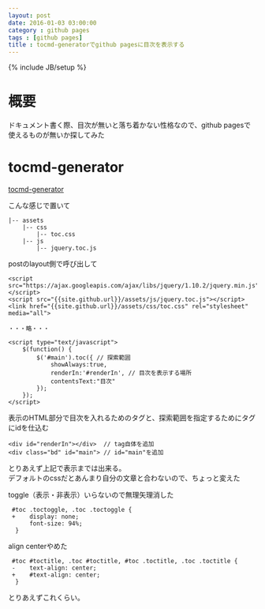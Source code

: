```yaml
---
layout: post
date: 2016-01-03 03:00:00
category : github pages
tags : [github pages]
title : tocmd-generatorでgithub pagesに目次を表示する
---
```

{% include JB/setup %}

# 概要
ドキュメント書く際、目次が無いと落ち着かない性格なので、github pagesで使えるものが無いか探してみた


# tocmd-generator

[tocmd-generator](https://github.com/dafi/tocmd-generator)

こんな感じで置いて

    |-- assets
        |-- css
            |-- toc.css
        |-- js
            |-- jquery.toc.js

postのlayout側で呼び出して

    <script src="https://ajax.googleapis.com/ajax/libs/jquery/1.10.2/jquery.min.js"></script>
    <script src="{{site.github.url}}/assets/js/jquery.toc.js"></script>
    <link href="{{site.github.url}}/assets/css/toc.css" rel="stylesheet" media="all">
        
    ・・・略・・・
        
    <script type="text/javascript">
        $(function() {
            $('#main').toc({ // 探索範囲
                showAlways:true,
                renderIn:'#renderIn', // 目次を表示する場所
                contentsText:"目次"
            });
        });
    </script>

表示のHTML部分で目次を入れるためのタグと、探索範囲を指定するためにタグにidを仕込む

    <div id="renderIn"></div>  // tag自体を追加
    <div class="bd" id="main"> // id="main"を追加


とりあえず上記で表示までは出来る。  
デフォルトのcssだとあんまり自分の文章と合わないので、ちょっと変えた

toggle（表示・非表示）いらないので無理矢理消した

     #toc .toctoggle, .toc .toctoggle {
     +    display: none;
          font-size: 94%;
      }

align centerやめた

     #toc #toctitle, .toc #toctitle, #toc .toctitle, .toc .toctitle {
     -    text-align: center;
     +    #text-align: center;
      }

とりあえずこれくらい。
